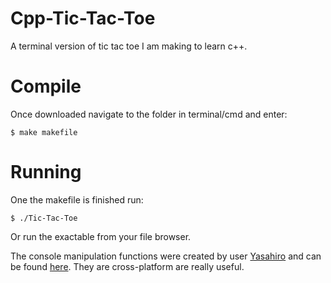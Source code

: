 Cpp-Tic-Tac-Toe
===============

A terminal version of tic tac toe I am making to learn c++.

# Compile
Once downloaded navigate to the folder in terminal/cmd and enter:

    $ make makefile

# Running
One the makefile is finished run:
 
    $ ./Tic-Tac-Toe

Or run the exactable from your file browser.

The console manipulation functions were created by user [Yasahiro](https://github.com/Yasahiro) and can be found [here](https://github.com/Yasahiro/console). They are cross-platform are really useful.